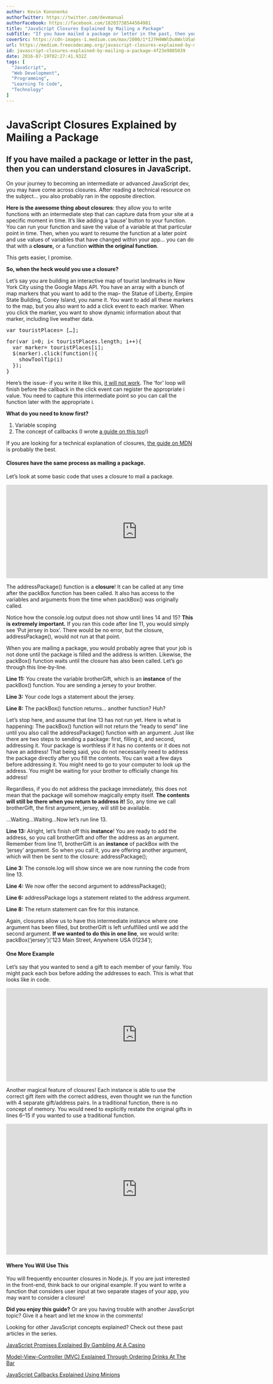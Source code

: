 ```yaml
---
author: Kevin Kononenko
authorTwitter: https://twitter.com/devmanual
authorFacebook: https://facebook.com/10203738544564981
title: "JavaScript Closures Explained by Mailing a Package"
subTitle: "If you have mailed a package or letter in the past, then you can understand closures in JavaScript."
coverSrc: https://cdn-images-1.medium.com/max/2000/1*IJ7H4WWlDuAWxlUSaF-Z6A.jpeg
url: https://medium.freecodecamp.org/javascript-closures-explained-by-mailing-a-package-4f23e9885039
id: javascript-closures-explained-by-mailing-a-package-4f23e9885039
date: 2016-07-19T02:27:41.932Z
tags: [
  "JavaScript",
  "Web Development",
  "Programming",
  "Learning To Code",
  "Technology"
]
---
```

# JavaScript Closures Explained by Mailing a Package

## If you have mailed a package or letter in the past, then you can understand closures in JavaScript.

On your journey to becoming an intermediate or advanced JavaScript dev, you may have come across closures. After reading a technical resource on the subject… you also probably ran in the opposite direction.

**Here is the awesome thing about closures**: they allow you to write functions with an intermediate step that can capture data from your site at a specific moment in time. It’s like adding a ‘pause’ button to your function. You can run your function and save the value of a variable at that particular point in time. Then, when you want to resume the function at a later point and use values of variables that have changed within your app… you can do that with a **closure,** or a function **within the original function**.

This gets easier, I promise.

**So, when the heck would you use a closure?**

Let’s say you are building an interactive map of tourist landmarks in New York City using the Google Maps API. You have an array with a bunch of map markers that you want to add to the map- the Statue of Liberty, Empire State Building, Coney Island, you name it. You want to add all these markers to the map, but you also want to add a click event to each marker. When you click the marker, you want to show dynamic information about that marker, including live weather data.

<pre name="8fe5" id="8fe5" class="graf graf--pre graf-after--p">var touristPlaces= […];</pre>

<pre name="388f" id="388f" class="graf graf--pre graf-after--pre">for(var i=0; i< touristPlaces.length; i++){  
  var marker= touristPlaces[i];  
  $(marker).click(function(){  
    showToolTip(i)  
  });  
}</pre>

Here’s the issue- if you write it like this, [it will not work](http://stackoverflow.com/questions/2622421/what-are-the-use-cases-for-closures-callback-functions-in-javascript). The ‘for’ loop will finish before the callback in the click event can register the appropriate i value. You need to capture this intermediate point so you can call the function later with the appropriate i.

**What do you need to know first?**

1.  Variable scoping
2.  The concept of callbacks (I wrote [a guide on this too](https://medium.freecodecamp.com/javascript-callbacks-explained-using-minions-da272f4d9bcd#.rf0y0hl26)!)

If you are looking for a technical explanation of closures, [the guide on MDN](https://developer.mozilla.org/en-US/docs/Web/JavaScript/Closures) is probably the best.

#### Closures have the same process as mailing a package.

Let’s look at some basic code that uses a closure to mail a package.





<iframe width="700" height="250" src="https://medium.freecodecamp.org/media/02184874f3dcd8bc375e2f91dfe29216?postId=4f23e9885039" data-media-id="02184874f3dcd8bc375e2f91dfe29216" allowfullscreen="" frameborder="0"></iframe>





The addressPackage() function is a **closure**! It can be called at any time after the packBox function has been called. It also has access to the variables and arguments from the time when packBox() was originally called.

Notice how the console.log output does not show until lines 14 and 15? **This is extremely important.** If you ran this code after line 11, you would simply see ‘Put jersey in box’. There would be no error, but the closure, addressPackage(), would not run at that point.

When you are mailing a package, you would probably agree that your job is not done until the package is filled and the address is written. Likewise, the packBox() function waits until the closure has also been called. Let’s go through this line-by-line.

**Line 11:** You create the variable brotherGift, which is an **instance** of the packBox() function. You are sending a jersey to your brother.

**Line 3:** Your code logs a statement about the jersey.

**Line 8:** The packBox() function returns… another function? Huh?

Let’s stop here, and assume that line 13 has not run yet. Here is what is happening: The packBox() function will not return the “ready to send” line until you also call the addressPackage() function with an argument. Just like there are two steps to sending a package: first, filling it, and second, addressing it. Your package is worthless if it has no contents or it does not have an address! That being said, you do not necessarily need to address the package directly after you fill the contents. You can wait a few days before addressing it. You might need to go to your computer to look up the address. You might be waiting for your brother to officially change his address!

Regardless, if you do not address the package immediately, this does not mean that the package will somehow magically empty itself. **The contents will still be there when you return to address it!** So, any time we call brotherGift, the first argument, jersey, will still be available.

…Waiting…Waiting…Now let’s run line 13.

**Line 13:** Alright, let’s finish off this **instance**! You are ready to add the address, so you call brotherGift and offer the address as an argument. Remember from line 11, brotherGift is an **instance** of packBox with the ‘jersey’ argument. So when you call it, you are offering another argument, which will then be sent to the closure: addressPackage();

**Line 3:** The console.log will show since we are now running the code from line 13.

**Line 4:** We now offer the second argument to addressPackage();

**Line 6:** addressPackage logs a statement related to the address argument.

**Line 8:** The return statement can fire for this instance.

Again, closures allow us to have this intermediate instance where one argument has been filled, but brotherGift is left unfulfilled until we add the second argument. **If we wanted to do this in one line**, we would write: packBox(‘jersey’)(‘123 Main Street, Anywhere USA 01234’);

#### One More Example

Let’s say that you wanted to send a gift to each member of your family. You might pack each box before adding the addresses to each. This is what that looks like in code.





<iframe width="700" height="250" src="https://medium.freecodecamp.org/media/613b16279686a000182518e9a87befa9?postId=4f23e9885039" data-media-id="613b16279686a000182518e9a87befa9" allowfullscreen="" frameborder="0"></iframe>





Another magical feature of closures! Each instance is able to use the correct gift item with the correct address, even thought we run the function with 4 separate gift/address pairs. In a traditional function, there is no concept of memory. You would need to explicitly restate the original gifts in lines 6–15 if you wanted to use a traditional function.





<iframe data-width="800" data-height="400" width="700" height="350" src="https://medium.freecodecamp.org/media/49d3eea55442a7cdcaff56ecc0af5a9e?postId=4f23e9885039" data-media-id="49d3eea55442a7cdcaff56ecc0af5a9e" data-thumbnail="https://i.embed.ly/1/image?url=https%3A%2F%2Fupscri.be%2Fmedia%2Fform.jpg&amp;key=4fce0568f2ce49e8b54624ef71a8a5bd" allowfullscreen="" frameborder="0"></iframe>





#### Where You Will Use This

You will frequently encounter closures in Node.js. If you are just interested in the front-end, think back to our original example. If you want to write a function that considers user input at two separate stages of your app, you may want to consider a closure!

**Did you enjoy this guide?** Or are you having trouble with another JavaScript topic? Give it a heart and let me know in the comments!

Looking for other JavaScript concepts explained? Check out these past articles in the series.

[JavaScript Promises Explained By Gambling At A Casino](https://medium.freecodecamp.com/javascript-promises-explained-by-gambling-at-a-casino-28ad4c5b2573#.8e096ciu2)

[Model-View-Controller (MVC) Explained Through Ordering Drinks At The Bar](https://medium.freecodecamp.com/model-view-controller-mvc-explained-through-ordering-drinks-at-the-bar-efcba6255053#.a2wmxu74b)

[JavaScript Callbacks Explained Using Minions](https://medium.freecodecamp.com/javascript-callbacks-explained-using-minions-da272f4d9bcd#.rf0y0hl26)








